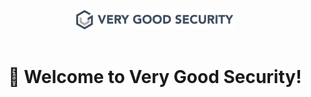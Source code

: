 <!--

**Here are some ideas to get you started:**

🙋‍♀️ A short introduction - what is your organization all about?
🌈 Contribution guidelines - how can the community get involved?
👩‍💻 Useful resources - where can the community find your docs? Is there anything else the community should know?
🍿 Fun facts - what does your team eat for breakfast?
🧙 Remember, you can do mighty things with the power of [Markdown](https://docs.github.com/github/writing-on-github/getting-started-with-writing-and-formatting-on-github/basic-writing-and-formatting-syntax)
-->

<p align="center">
    <a href="https://verygoodsecurity.com">
       <img src="./vgs-logo.svg" alt="vgs-logo" width="50%">
    </a>
    <br /><br />
    <h1 align="center">👋 Welcome to Very Good Security!<br /></h1>
</p>

